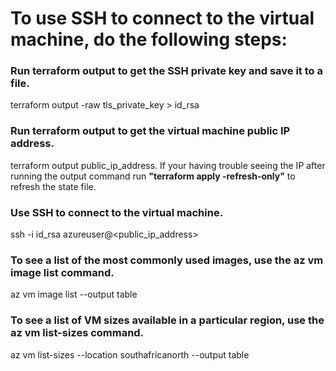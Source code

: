 
# To use SSH to connect to the virtual machine, do the following steps:

### Run terraform output to get the SSH private key and save it to a file.
terraform output -raw tls_private_key > id_rsa

### Run terraform output to get the virtual machine public IP address.
terraform output public_ip_address. If your having trouble seeing the IP after running the output command run **"terraform apply -refresh-only"** to refresh the state file.

### Use SSH to connect to the virtual machine.
ssh -i id_rsa azureuser@<public_ip_address>

### To see a list of the most commonly used images, use the az vm image list command.
az vm image list --output table

### To see a list of VM sizes available in a particular region, use the az vm list-sizes command.
az vm list-sizes --location southafricanorth --output table